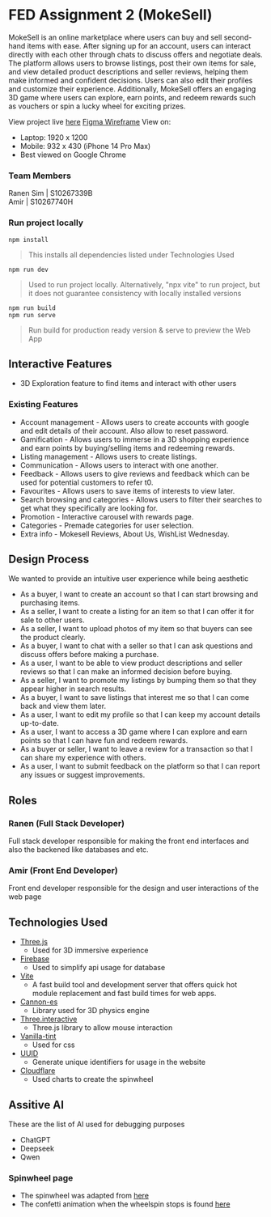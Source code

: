 # FED Assignment 2 (MokeSell)
MokeSell is an online marketplace where users can buy and sell second-hand items with ease. After signing up for an account, users can interact directly with each other through chats to discuss offers and negotiate deals. The platform allows users to browse listings, post their own items for sale, and view detailed product descriptions and seller reviews, helping them make informed and confident decisions. Users can also edit their profiles and customize their experience. Additionally, MokeSell offers an engaging 3D game where users can explore, earn points, and redeem rewards such as vouchers or spin a lucky wheel for exciting prizes.

View project live [here](https://razorbird360.github.io/FED-Assg02-MokeSell/)
[Figma Wireframe](https://www.figma.com/design/ortFTJMIqOdrWC8oJ5c03R/Checkpoint-1-Wireframe?node-id=0-1&t=5nsNpsJUPTElK20g-1)
View on:

- Laptop: 1920 x 1200
- Mobile: 932 x 430 (iPhone 14 Pro Max)
- Best viewed on Google Chrome

### Team Members
Ranen Sim | S10267339B  
Amir | S10267740H

### Run project locally
```shell
npm install
```
> This installs all dependencies listed under Technologies Used

```shell
npm run dev
```
> Used to run project locally. Alternatively, "npx vite" to run project, but it does not guarantee consistency with locally installed versions

```shell
npm run build
npm run serve
```
> Run build for production ready version & serve to preview the Web App

## Interactive Features
- 3D Exploration feature to find items and interact with other users



### Existing Features
- Account management - Allows users to create accounts with google and edit details of their account. Also allow to reset password.
- Gamification - Allows users to immerse in a 3D shopping experience and earn points by buying/selling items and redeeming rewards.
- Listing management - Allows users to create listings.
- Communication - Allows users to interact with one another.
- Feedback - Allows users to give reviews and feedback which can be used for potential customers to refer t0.
- Favourites - Allows users to save items of interests to view later.
- Search browsing and categories - Allows users to filter their searches to get what they specifically are looking for.
- Promotion - Interactive carousel with rewards page.
- Categories - Premade categories for user selection.
- Extra info - Mokesell Reviews, About Us, WishList Wednesday.


## Design Process  
We wanted to provide an intuitive user experience while being aesthetic 
- As a buyer, I want to create an account so that I can start browsing and purchasing items.
- As a seller, I want to create a listing for an item so that I can offer it for sale to other users.
- As a seller, I want to upload photos of my item so that buyers can see the product clearly.
- As a buyer, I want to chat with a seller so that I can ask questions and discuss offers before making a purchase.
- As a user, I want to be able to view product descriptions and seller reviews so that I can make an informed decision before buying.
- As a seller, I want to promote my listings by bumping them so that they appear higher in search results.
- As a buyer, I want to save listings that interest me so that I can come back and view them later.
- As a user, I want to edit my profile so that I can keep my account details up-to-date.
- As a user, I want to access a 3D game where I can explore and earn points so that I can have fun and redeem rewards.
- As a buyer or seller, I want to leave a review for a transaction so that I can share my experience with others.
- As a user, I want to submit feedback on the platform so that I can report any issues or suggest improvements.


## Roles
### Ranen (Full Stack Developer)
Full stack developer responsible for making the front end interfaces and also the backened like databases and etc.
### Amir (Front End Developer)
Front end developer responsible for the design and user interactions of the web page

## Technologies Used
- [Three.js](https://threejs.org/)
    - Used for 3D immersive experience
- [Firebase](http://firebase.google.com/) 
    - Used to simplify api usage for database
- [Vite](https://vite.dev/)
    - A fast build tool and development server that offers quick hot module replacement and fast build times for web apps.
- [Cannon-es](https://github.com/pmndrs/cannon-es)
    - Library used for 3D physics engine
- [Three.interactive](https://github.com/markuslerner/THREE.Interactive)
    - Three.js library to allow mouse interaction
- [Vanilla-tint](https://github.com/micku7zu/vanilla-tilt.js)
    - Used for css
- [UUID](https://www.npmjs.com/package/uuid)
    - Generate unique identifiers for usage in the website
- [Cloudflare](https://www.cloudflare.com/)
    - Used charts to create the spinwheel
## Assitive AI
These are the list of AI used for debugging purposes
- ChatGPT
- Deepseek
- Qwen
### Spinwheel page
- The spinwheel was adapted from [here](https://www.codingartistweb.com/)
- The confetti animation when the wheelspin stops is found [here](https://bit.ly/3lJQT6h)